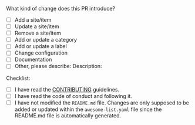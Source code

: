What kind of change does this PR introduce?

- [ ] Add a site/item
- [ ] Update a site/item
- [ ] Remove a site/item
- [ ] Add or update a category
- [ ] Add or update a label
- [ ] Change configuration
- [ ] Documentation
- [ ] Other, please describe:
Description:
<!--- Describe your changes here. We recommend only to add, update, or remove one site or item per pull request. If your PR adds a new site or item, just put the name and a short description of the here.-->


Checklist:
<!--- Before you submit the PR, go over this checklist and make sure you can
tick off all the boxes. [] -> [x] -->

- [ ] I have read the [CONTRIBUTING](https://github.com/derekvincent/awesome-list-template/blob/main/CONTRIBUTING.md) guidelines.
- [ ] I have read the code of conduct and following it.
- [ ] I have not modified the `README.md` file. Changes are only supposed to be added or updated within the `awesome-list.yaml` file since the README.md file is automatically generated.
